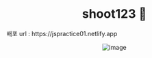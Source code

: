 <h1 align="center">shoot123 🚀</h1>
배포 url : https://jspractice01.netlify.app
<div align="center">


![image](https://github.com/hhhyeon97/JSproject01/assets/148893126/aadb762c-79f2-4679-9c85-594a195bbabc)

</div>

